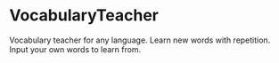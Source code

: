 # VocabularyTeacher
Vocabulary teacher for any language. Learn new words with repetition. Input your own words to learn from.
